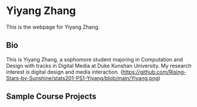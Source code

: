 # Yiyang Zhang
This is the webpage for Yiyang Zhang.
## Bio
This is Yiyang Zhang, a sophomore student majoring in Computation and Design with tracks in Digital Media at Duke Kunshan University. My research interest is digital design and media interaction.
(https://github.com/Rising-Stars-by-Sunshine/stats201-PS1-Yiyang/blob/main/Yiyang.png)

## Sample Course Projects

